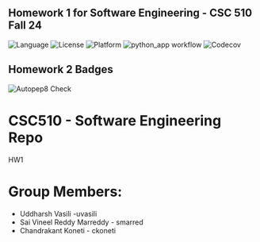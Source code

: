 ## Homework 1 for Software Engineering - CSC 510 Fall 24
![Language](https://img.shields.io/badge/Python-3776AB?style=for-the-badge&logo=python&logoColor=white)
![License](https://img.shields.io/github/license/CSC510-SE-Uddharsh-Vineel-Chandrakant/HW1.svg)
![Platform](https://img.shields.io/badge/Linux-FCC624?style=for-the-badge&logo=linux&logoColor=black)
![python_app workflow](https://github.com/CSC510-SE-Uddharsh-Vineel-Chandrakant/HW1/actions/workflows/python-app.yml/badge.svg)
![Codecov](https://img.shields.io/codecov/c/github/CSC510-SE-Uddharsh-Vineel-Chandrakant/HW1)

## Homework 2 Badges
![Autopep8 Check](https://github.com/github.com/CSC510-SE-Uddharsh-Vineel-Chandrakant/HW1/workflows/Autopep8%20Check/badge.svg)

# CSC510 - Software Engineering Repo
HW1
# Group Members:
- Uddharsh Vasili -uvasili
- Sai Vineel Reddy Marreddy - smarred
- Chandrakant Koneti - ckoneti

